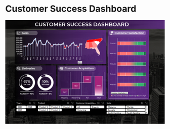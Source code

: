 # Customer Success Dashboard


![](https://raw.githubusercontent.com/utkarshkant/Customer-Success-Dashboard/main/Customer%20Success%20Dashboard.png)

